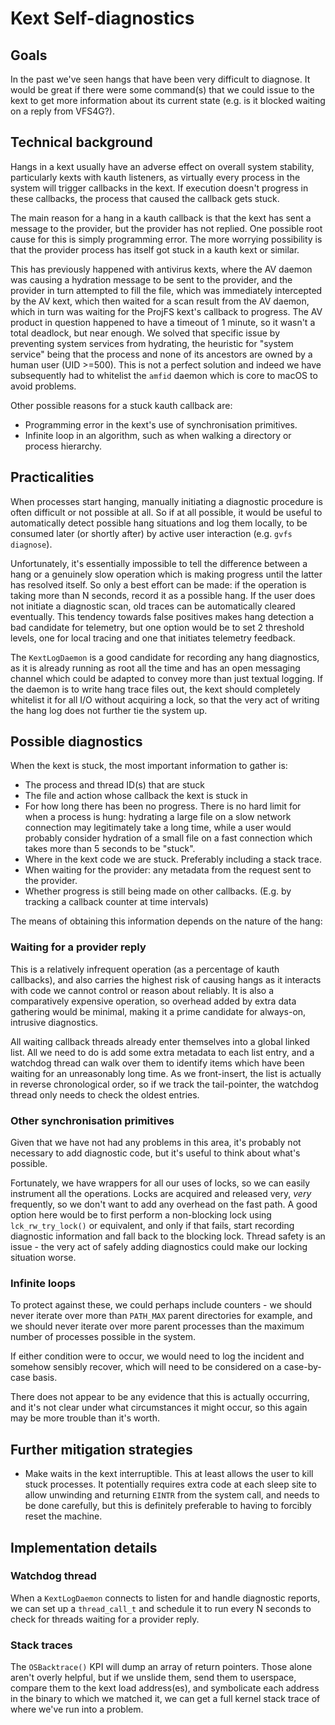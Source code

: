 #  Kext Self-diagnostics

## Goals

In the past we've seen hangs that have been very difficult to diagnose. It would be great if there were some command(s) that we could issue to the kext to get more information about its current state (e.g. is it blocked waiting on a reply from VFS4G?).

## Technical background

Hangs in a kext usually have an adverse effect on overall system stability, particularly kexts with kauth listeners, as virtually every process in the system will trigger callbacks in the kext.
If execution doesn't progress in these callbacks, the process that caused the callback gets stuck.

The main reason for a hang in a kauth callback is that the kext has sent a message to the provider, but the provider has not replied. One possible root cause for this is simply programming error. The more worrying possibility is that the provider process has itself got stuck in a kauth kext or similar.

This has previously happened with antivirus kexts, where the AV daemon was causing a hydration message to be sent to the provider, and the provider in turn attempted to fill the file, which was immediately intercepted by the AV kext, which then waited for a scan result from the AV daemon, which in turn was waiting for the ProjFS kext's callback to progress. The AV product in question happened to have a timeout of 1 minute, so it wasn't a total deadlock, but near enough. We solved that specific issue by preventing system services from hydrating, the heuristic for "system service" being that the process and none of its ancestors are owned by a human user (UID >=500). This is not a perfect solution and indeed we have subsequently had to whitelist the `amfid`  daemon which is core to macOS to avoid problems.

Other possible reasons for a stuck kauth callback are:

 * Programming error in the kext's use of synchronisation primitives.
 * Infinite loop in an algorithm, such as when walking a directory or process hierarchy.

## Practicalities

When processes start hanging, manually initiating a diagnostic procedure is often difficult or not possible at all.
So if at all possible, it would be useful to automatically detect possible hang situations and log them locally, to be consumed later (or shortly after) by active user interaction (e.g. `gvfs diagnose`).

Unfortunately, it's essentially impossible to tell the difference between a hang or a genuinely slow operation which is making progress until the latter has resolved itself.
So only a best effort can be made: if the operation is taking more than N seconds, record it as a possible hang. If the user does not initiate a diagnostic scan, old traces can be automatically cleared eventually.
This tendency towards false positives makes hang detection a bad candidate for telemetry, but one option would be to set 2 threshold levels, one for local tracing and one that initiates telemetry feedback.
 
The `KextLogDaemon` is a good candidate for recording any hang diagnostics, as it is already running as root all the time and has an open messaging channel which could be adapted to convey more than just textual logging.
If the daemon is to write hang trace files out, the kext should completely whitelist it for all I/O without acquiring a lock, so that the very act of writing the hang log does not further tie the system up.

## Possible diagnostics

When the kext is stuck, the most important information to gather is:

 * The process and thread ID(s) that are stuck
 * The file and action whose callback the kext is stuck in
 * For how long there has been no progress. There is no hard limit for when a process is hung: hydrating a large file on a slow network connection may legitimately take a long time, while a user would probably consider hydration of a small file on a fast connection which takes more than 5 seconds to be "stuck". 
 * Where in the kext code we are stuck. Preferably including a stack trace.
 * When waiting for the provider: any metadata from the request sent to the provider.
 * Whether progress is still being made on other callbacks. (E.g. by tracking a callback counter at time intervals)

The means of obtaining this information depends on the nature of the hang:

### Waiting for a provider reply

This is a relatively infrequent operation (as a percentage of kauth callbacks), and also carries the highest risk of causing hangs as it interacts with code we cannot control or reason about reliably. It is also a comparatively expensive operation, so overhead added by extra data gathering would be minimal, making it a prime candidate for always-on, intrusive diagnostics.

All waiting callback threads already enter themselves into a global linked list. All we need to do is add some extra metadata to each list entry, and a watchdog thread can walk over them to identify items which have been waiting for an unreasonably long time. As we front-insert, the list is actually in reverse chronological order, so if we track the tail-pointer, the watchdog thread only needs to check the oldest entries.

### Other synchronisation primitives

Given that we have not had any problems in this area, it's probably not necessary to add diagnostic code, but it's useful to think about what's possible.

Fortunately, we have wrappers for all our uses of locks, so we can easily instrument all the operations.
Locks are acquired and released very, *very* frequently, so we don't want to add any overhead on the fast path.
A good option here would be to first perform a non-blocking lock using `lck_rw_try_lock()` or equivalent, and only if that fails, start recording diagnostic information and fall back to the blocking lock.
Thread safety is an issue - the very act of safely adding diagnostics could make our locking situation worse.

### Infinite loops

To protect against these, we could perhaps include counters - we should never iterate over more than `PATH_MAX` parent directories for example, and we should never iterate over more parent processes than the maximum number of processes possible in the system.

If either condition were to occur, we would need to log the incident and somehow sensibly recover, which will need to be considered on a case-by-case basis.    

There does not appear to be any evidence that this is actually occurring, and it's not clear under what circumstances it might occur, so this again may be more trouble than it's worth.

## Further mitigation strategies

 * Make waits in the kext interruptible. This at least allows the user to kill stuck processes. It potentially requires extra code at each sleep site to allow unwinding and returning `EINTR` from the system call, and needs to be done carefully, but this is definitely preferable to having to forcibly reset the machine.

## Implementation details

### Watchdog thread

When a `KextLogDaemon` connects to listen for and handle diagnostic reports, we can set up a `thread_call_t` and schedule it to run every N seconds to check for threads waiting for a provider reply.

### Stack traces

The `OSBacktrace()` KPI will dump an array of return pointers. Those alone aren't overly helpful, but if we unslide them, send them to userspace, compare them to the kext load address(es), and symbolicate each address in the binary to which we matched it, we can get a full kernel stack trace of where we've run into a problem. 
